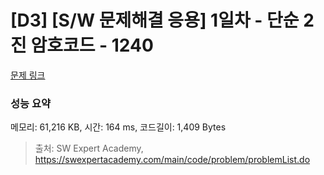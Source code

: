 # [D3] [S/W 문제해결 응용] 1일차 - 단순 2진 암호코드 - 1240 

[문제 링크](https://swexpertacademy.com/main/code/problem/problemDetail.do?contestProbId=AV15FZuqAL4CFAYD) 

### 성능 요약

메모리: 61,216 KB, 시간: 164 ms, 코드길이: 1,409 Bytes



> 출처: SW Expert Academy, https://swexpertacademy.com/main/code/problem/problemList.do